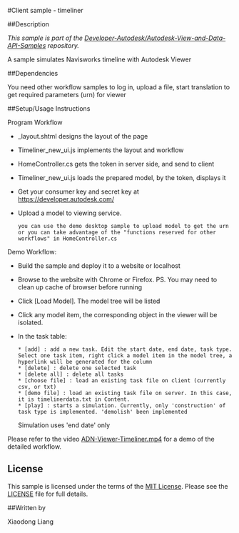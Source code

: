 
#Client sample - timeliner


##Description

*This sample is part of the [Developer-Autodesk/Autodesk-View-and-Data-API-Samples](https://github.com/Developer-Autodesk/autodesk-view-and-data-api-samples) repository.*

A sample simulates Navisworks timeline with Autodesk Viewer



##Dependencies

You need other workflow samples to log in, upload a file, start translation to get required parameters (urn) for viewer

##Setup/Usage Instructions

Program Workflow

* _layout.shtml designs the layout of the page
* Timeliner_new_ui.js implements the layout and workflow   
* HomeController.cs gets the token in server side, and send to client
* Timeliner_new_ui.js loads the prepared model, by the token, displays it
* Get your consumer key and secret key at https://developer.autodesk.com/ 
* Upload a model to viewing service. 

      you can use the demo desktop sample to upload model to get the urn or you can take advantage of the "functions reserved for other workflows" in HomeController.cs


Demo Workflow:

* Build the sample and deploy it to a website or localhost
* Browse to the website with Chrome or Firefox. PS. You may need to clean up cache of browser before running
* Click [Load Model]. The model tree will be listed
* Click any model item, the corresponding object in the viewer will be isolated. 
* In the task table:

      * [add] : add a new task. Edit the start date, end date, task type. Select one task item, right click a model item in the model tree, a hyperlink will be generated for the column 
      * [delete] : delete one selected task
      * [delete all] : delete all tasks
      * [choose file] : load an existing task file on client (currently csv, or txt)
      * [demo file] : load an existing task file on server. In this case, it is timelinerdata.txt in Content.
      * [play] : starts a simulation. Currently, only 'construction' of task type is implemented. 'demolish' been implemented

     Simulation uses 'end date' only   

Please refer to the video [ADN-Viewer-Timeliner.mp4](https://github.com/Developer-Autodesk/client-timeliner-view.and.data.api/tree/master/Adsk_Viewer_Timeliner_ASP_MVC_Sample/Adsk_Viewer_Timeliner_ASP_MVC_Sample) for a demo of the detailed workflow. 

## License

This sample is licensed under the terms of the [MIT License](http://opensource.org/licenses/MIT). Please see the [LICENSE](LICENSE) file for full details.

##Written by 

Xiaodong Liang


